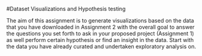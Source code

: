 #Dataset Visualizations and Hypothesis testing

The aim of this assignment is to generate visualizations based on the data that you have downloaded in Assignment 2 with the overall goal to answer the questions you set forth to ask in your proposed project (Assignment 1) as well perform certain hypothesis or find an insight in the data. Start with the data you have already curated and undertaken exploratory analysis on.

